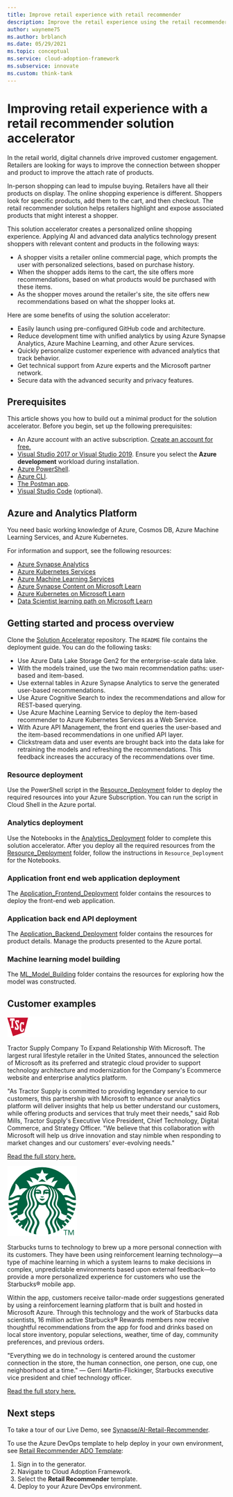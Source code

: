 ```yaml
---
title: Improve retail experience with retail recommender
description: Improve the retail experience using the retail recommender solution in Azure. This article shows you how to build out the solution accelerator.
author: wayneme75
ms.author: brblanch
ms.date: 05/29/2021
ms.topic: conceptual
ms.service: cloud-adoption-framework
ms.subservice: innovate
ms.custom: think-tank
---
```


# Improving retail experience with a retail recommender solution accelerator

In the retail world, digital channels drive improved customer engagement. Retailers are looking for ways to improve the connection between shopper and product to improve the attach rate of products.

In-person shopping can lead to impulse buying. Retailers have all their products on display. The online shopping experience is different. Shoppers look for specific products, add them to the cart, and then checkout. The retail recommender solution helps retailers highlight and expose associated products that might interest a shopper.

This solution accelerator creates a personalized online shopping experience. Applying AI and advanced data analytics technology present shoppers with relevant content and products in the following ways:

- A shopper visits a retailer online commercial page, which prompts the user with personalized selections, based on purchase history.
- When the shopper adds items to the cart, the site offers more recommendations, based on what products would be purchased with these items.
- As the shopper moves around the retailer's site, the site offers new recommendations based on what the shopper looks at.

Here are some benefits of using the solution accelerator:

- Easily launch using pre-configured GitHub code and architecture.
- Reduce development time with unified analytics by using Azure Synapse Analytics, Azure Machine Learning, and other Azure services.
- Quickly personalize customer experience with advanced analytics that track behavior.
- Get technical support from Azure experts and the Microsoft partner network.
- Secure data with the advanced security and privacy features.

## Prerequisites

This article shows you how to build out a minimal product for the solution accelerator. Before you begin, set up the following prerequisites:

- An Azure account with an active subscription. [Create an account for free.](https://azure.microsoft.com/free/)
- [Visual Studio 2017 or Visual Studio 2019](https://azure.microsoft.com/downloads/). Ensure you select the **Azure development** workload during installation.
- [Azure PowerShell](/azure/get-started-azureps).
- [Azure CLI](/cli/azure/install-azure-cli).
- [The Postman app](https://www.postman.com/downloads).
- [Visual Studio Code](https://code.visualstudio.com/) (optional).

## Azure and Analytics Platform  

You need basic working knowledge of Azure, Cosmos DB, Azure Machine Learning Services, and Azure Kubernetes.

For information and support, see the following resources:

- [Azure Synapse Analytics](/azure/synapse-analytics/)
- [Azure Kubernetes Services](/azure/aks/)
- [Azure Machine Learning Services](/azure/machine-learning/overview-what-is-azure-ml)
- [Azure Synapse Content on Microsoft Learn](/learn/browse/?terms=synapse)
- [Azure Kubernetes on Microsoft Learn](/learn/browse/?terms=kubernetes)
- [Data Scientist learning path on Microsoft Learn](/learn/browse/?roles=data-scientist)

## Getting started and process overview

Clone the [Solution Accelerator](https://github.com/microsoft/Azure-Synapse-Retail-Recommender-Solution-Accelerator) repository. The `README` file contains the deployment guide. You can do the following tasks:

- Use Azure Data Lake Storage Gen2 for the enterprise-scale data lake.
- With the models trained, use the two main recommendation paths: user-based and item-based.
- Use external tables in Azure Synapse Analytics to serve the generated user-based recommendations.
- Use Azure Cognitive Search to index the recommendations and allow for REST-based querying.
- Use Azure Machine Learning Service to deploy the item-based recommender to Azure Kubernetes Services as a Web Service.
- With Azure API Management, the front end queries the user-based and the item-based recommendations in one unified API layer.
- Clickstream data and user events are brought back into the data lake for retraining the models and refreshing the recommendations. This feedback increases the accuracy of the recommendations over time.

### Resource deployment

Use the PowerShell script in the [Resource_Deployment](https://github.com/microsoft/Azure-Synapse-Retail-Recommender-Solution-Accelerator/tree/main/Resource_Deployment) folder to deploy the required resources into your Azure Subscription. You can run the script in Cloud Shell in the Azure portal.

### Analytics deployment

Use the Notebooks in the [Analytics_Deployment](https://github.com/microsoft/Azure-Synapse-Retail-Recommender-Solution-Accelerator/tree/main/Analytics_Deployment) folder to complete this solution accelerator. After you deploy all the required resources from the [Resource_Deployment](https://github.com/microsoft/Azure-Synapse-Retail-Recommender-Solution-Accelerator/blob/main/Resource_Deployment) folder, follow the instructions in `Resource_Deployment` for the Notebooks.  

### Application front end web application deployment

The [Application_Frontend_Deployment](https://github.com/microsoft/Azure-Synapse-Retail-Recommender-Solution-Accelerator/tree/main/Application_Frontend_Deployment) folder contains the resources to deploy the front-end web application.  

### Application back end API deployment

The [Application_Backend_Deployment](https://github.com/microsoft/Azure-Synapse-Retail-Recommender-Solution-Accelerator/tree/main/Application_Backend_Deployment) folder contains the resources for product details. Manage the products presented to the Azure portal.

### Machine learning model building

The [ML_Model_Building](https://github.com/microsoft/Azure-Synapse-Retail-Recommender-Solution-Accelerator/tree/main/ML_Model_Building) folder contains the resources for exploring how the model was constructed.

## Customer examples  

![Tractor supply company](../../_images/innovate/tractor-supply-company.png)

Tractor Supply Company To Expand Relationship With Microsoft. The largest rural lifestyle retailer in the United States, announced the selection of Microsoft as its preferred and strategic cloud provider to support technology architecture and modernization for the Company's Ecommerce website and enterprise analytics platform.
  
"As Tractor Supply is committed to providing legendary service to our customers, this partnership with Microsoft to enhance our analytics platform will deliver insights that help us better understand our customers, while offering products and services that truly meet their needs," said Rob Mills, Tractor Supply's Executive Vice President, Chief Technology, Digital Commerce, and Strategy Officer. "We believe that this collaboration with Microsoft will help us drive innovation and stay nimble when responding to market changes and our customers’ ever-evolving needs."
  
[Read the full story here.](https://corporate.tractorsupply.com/newsroom/news-releases/news-releases-details/2020/Tractor-Supply-Company-To-Expand-Relationship-With-Microsoft/default.aspx)

![Starbucks logo](../../_images/innovate/starbucks.png)

Starbucks turns to technology to brew up a more personal connection with its customers. They have been using reinforcement learning technology—a type of machine learning in which a system learns to make decisions in complex, unpredictable environments based upon external feedback—to provide a more personalized experience for customers who use the Starbucks® mobile app.

Within the app, customers receive tailor-made order suggestions generated by using a reinforcement learning platform that is built and hosted in Microsoft Azure. Through this technology and the work of Starbucks data scientists, 16 million active Starbucks® Rewards members now receive thoughtful recommendations from the app for food and drinks based on local store inventory, popular selections, weather, time of day, community preferences, and previous orders.

"Everything we do in technology is centered around the customer connection in the store, the human connection, one person, one cup, one neighborhood at a time." — Gerri Martin-Flickinger, Starbucks executive vice president and chief technology officer.

[Read the full story here.](https://news.microsoft.com/transform/starbucks-turns-to-technology-to-brew-up-a-more-personal-connection-with-its-customers/)

## Next steps

To take a tour of our Live Demo, see [Synapse/AI-Retail-Recommender](https://synapsefornextgenretail.azurewebsites.net/).

To use the Azure DevOps template to help deploy in your own environment, see [Retail Recommender ADO Template](https://azuredevopsdemogenerator.azurewebsites.net/):

1. Sign in to the generator.
1. Navigate to Cloud Adoption Framework.
1. Select the **Retail Recommender** template.
1. Deploy to your Azure DevOps environment.
